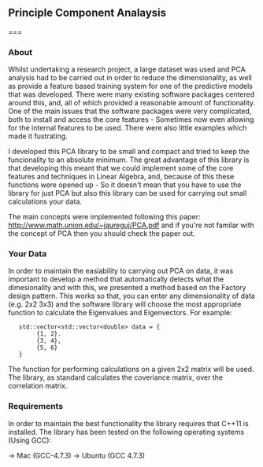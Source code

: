 ## Principle Component Analaysis
===
### About
Whilst undertaking a research project, a large dataset was used and PCA analysis had to be carried out
in order to reduce the dimensionality, as well as provide a feature based training system for one of 
the predictive models that was developed. There were many existing software packages centered around this,
and, all of which provided a reasonable amount of functionality. One of the main issues that the software
packages were very complicated, both to install and access the core features - Sometimes now even allowing
for the internal features to be used. There were also little examples which made it fustrating. 

I developed this PCA library to be small and compact and tried to keep the funcionality to an absolute minimum. 
The great advantage of this library is that developing this meant that we could implement some of the core features
and techniques in Linear Algebra, and, because of this these functions were opened up - So it doesn't mean that you
have to use the library for just PCA but also this library can be used for carrying out small calculations your data.

The main concepts were implemented following this paper: http://www.math.union.edu/~jaureguj/PCA.pdf and if you're not familar with the concept of PCA then you should check the paper out. 

### Your Data
In order to maintain the easiability to carrying out PCA on data, it was important to develop a method that automatically
detects what the dimesionality and with this, we presented a method based on the Factory design pattern. This works so that,
you can enter any dimensionality of data (e.g. 2x2 3x3) and the software library will choose the most appropriate 
function to calculate the Eigenvalues and Eigenvectors. For example:

```
   std::vector<std::vector<double> data = {
        {1, 2}.
        {3, 4},
        {5, 6}
   }
```
The function for performing calculations on a given 2x2 matrix will be used. The library, as standard calculates the coveriance matrix, over the correlation matrix.

### Requirements
In order to maintain the best functionality the library requires that C++11 is installed. The library has been tested
on the following operating systems (Using GCC):

-> Mac (GCC-4.7.3)
-> Ubuntu (GCC 4.7.3)
